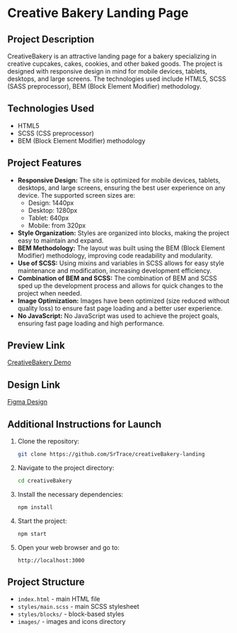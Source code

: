 # Creative Bakery Landing Page

## Project Description

CreativeBakery is an attractive landing page for a bakery specializing in creative cupcakes, cakes, cookies, and other baked goods. The project is designed with responsive design in mind for mobile devices, tablets, desktops, and large screens. The technologies used include HTML5, SCSS (SASS preprocessor), BEM (Block Element Modifier) methodology.

## Technologies Used

- HTML5
- SCSS (CSS preprocessor)
- BEM (Block Element Modifier) methodology

## Project Features

- **Responsive Design:** The site is optimized for mobile devices, tablets, desktops, and large screens, ensuring the best user experience on any device. The supported screen sizes are:
  - Design: 1440px
  - Desktop: 1280px
  - Tablet: 640px
  - Mobile: from 320px
- **Style Organization:** Styles are organized into blocks, making the project easy to maintain and expand.
- **BEM Methodology:** The layout was built using the BEM (Block Element Modifier) methodology, improving code readability and modularity.
- **Use of SCSS:** Using mixins and variables in SCSS allows for easy style maintenance and modification, increasing development efficiency.
- **Combination of BEM and SCSS:** The combination of BEM and SCSS sped up the development process and allows for quick changes to the project when needed.
- **Image Optimization:** Images have been optimized (size reduced without quality loss) to ensure fast page loading and a better user experience.
- **No JavaScript:** No JavaScript was used to achieve the project goals, ensuring fast page loading and high performance.

## Preview Link

[CreativeBakery Demo](https://srtrace.github.io/layout_creativeBakery/)

## Design Link

[Figma Design](https://www.figma.com/file/dY3izAm0Vspsmra4lQWQIP/Bakerlab-FE-students?node-id=0%3A1)

## Additional Instructions for Launch

1. Clone the repository:

   ```bash
   git clone https://github.com/SrTrace/creativeBakery-landing
   ```

2. Navigate to the project directory:

   ```bash
   cd creativeBakery
   ```

3. Install the necessary dependencies:

   ```bash
   npm install
   ```

4. Start the project:

   ```bash
   npm start
   ```

5. Open your web browser and go to:
   ```
   http://localhost:3000
   ```

## Project Structure

- `index.html` - main HTML file
- `styles/main.scss` - main SCSS stylesheet
- `styles/blocks/` - block-based styles
- `images/` - images and icons directory
